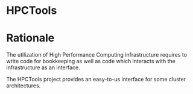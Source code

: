 # HPCTools

# Rationale

The utilization of High Performance Computing infrastructure requires to write code for bookkeeping as well as code which interacts with the infrastructure as an interface.

The HPCTools project provides an easy-to-us interface for some cluster architectures.



